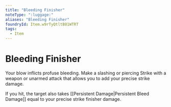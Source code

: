 ```yaml
---
title: "Bleeding Finisher"
noteType: ":luggage:"
aliases: "Bleeding Finisher"
foundryId: Item.w9rTyQtltB81WTRT
tags:
  - Item
---
```


# Bleeding Finisher

Your blow inflicts profuse bleeding. Make a slashing or piercing Strike with a weapon or unarmed attack that allows you to add your precise strike damage.

If you hit, the target also takes [[Persistent Damage|Persistent Bleed Damage]] equal to your precise strike finisher damage.
